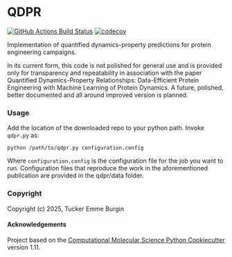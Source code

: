 QDPR
==============================
[//]: # (Badges)
[![GitHub Actions Build Status](https://github.com/REPLACE_WITH_OWNER_ACCOUNT/qdpr/workflows/CI/badge.svg)](https://github.com/REPLACE_WITH_OWNER_ACCOUNT/qdpr/actions?query=workflow%3ACI)
[![codecov](https://codecov.io/gh/REPLACE_WITH_OWNER_ACCOUNT/QDPR/branch/main/graph/badge.svg)](https://codecov.io/gh/REPLACE_WITH_OWNER_ACCOUNT/QDPR/branch/main)


Implementation of quantified dynamics-property predictions for protein engineering campaigns.

In its current form, this code is not polished for general use and is provided only for transparency and repeatability in association with the paper Quantified Dynamics-Property Relationships: Data-Efficient Protein Engineering with Machine Learning of Protein Dynamics. A future, polished, better documented and all around improved version is planned.

### Usage

Add the location of the downloaded repo to your python path. Invoke `qdpr.py` as:

```
python /path/to/qdpr.py configuration.config
```

Where `configuration.config` is the configuration file for the job you want to run. Configuration files that reproduce the work in the aforementioned publication are provided in the qdpr/data folder.

### Copyright

Copyright (c) 2025, Tucker Emme Burgin


#### Acknowledgements
 
Project based on the 
[Computational Molecular Science Python Cookiecutter](https://github.com/molssi/cookiecutter-cms) version 1.11.
